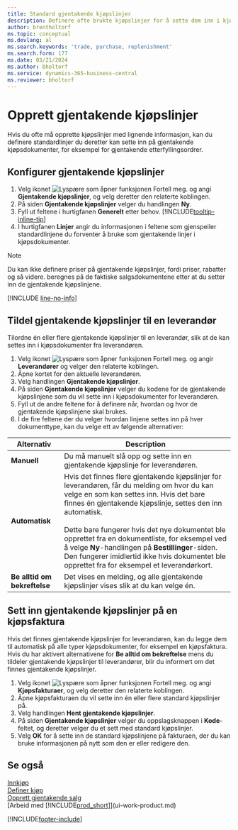 ```yaml
---
title: Standard gjentakende kjøpslinjer
description: Definere ofte brukte kjøpslinjer for å sette dem inn i kjøpsdokumenter og fylle ut linjene raskt med standardinformasjon.
author: brentholtorf
ms.topic: conceptual
ms.devlang: al
ms.search.keywords: 'trade, purchase, replenishment'
ms.search.form: 177
ms.date: 03/21/2024
ms.author: bholtorf
ms.service: dynamics-365-business-central
ms.reviewer: bholtorf
---
```

# <a name="create-recurring-purchase-lines"></a>Opprett gjentakende kjøpslinjer

Hvis du ofte må opprette kjøpslinjer med lignende informasjon, kan du definere standardlinjer du deretter kan sette inn på gjentakende kjøpsdokumenter, for eksempel for gjentakende etterfyllingsordrer.

## <a name="set-up-recurring-purchase-lines"></a>Konfigurer gjentakende kjøpslinjer

1. Velg ikonet ![Lyspære som åpner funksjonen Fortell meg.](media/ui-search/search_small.png "Fortell hva du vil gjøre") og angi **Gjentakende kjøpslinjer**, og velg deretter den relaterte koblingen.
2. På siden **Gjentakende kjøpslinjer** velger du handlingen **Ny**.
3. Fyll ut feltene i hurtigfanen **Generelt** etter behov. [!INCLUDE[tooltip-inline-tip](includes/tooltip-inline-tip_md.md)]
4. I hurtigfanen **Linjer** angir du informasjonen i feltene som gjenspeiler standardlinjene du forventer å bruke som gjentakende linjer i kjøpsdokumenter.

> [!NOTE]
> Du kan ikke definere priser på gjentakende kjøpslinjer, fordi priser, rabatter og så videre. beregnes på de faktiske salgsdokumentene etter at du setter inn de gjentakende kjøpslinjene.

[!INCLUDE [line-no-info](includes/line-no-info.md)]

## <a name="assign-recurring-purchase-lines-to-a-vendor"></a>Tildel gjentakende kjøpslinjer til en leverandør

Tilordne én eller flere gjentakende kjøpslinjer til en leverandør, slik at de kan settes inn i kjøpsdokumenter fra leverandøren.

1. Velg ikonet ![Lyspære som åpner funksjonen Fortell meg.](media/ui-search/search_small.png "Fortell hva du vil gjøre") og angir **Leverandører** og velger den relaterte koblingen.
2. Åpne kortet for den aktuelle leverandøren.
3. Velg handlingen **Gjentakende kjøpslinjer**.
4. På siden **Gjentakende kjøpslinjer** velger du kodene for de gjentakende kjøpslinjene som du vil sette inn i kjøpsdokumenter for leverandøren.
5. Fyll ut de andre feltene for å definere når, hvordan og hvor de gjentakende kjøpslinjene skal brukes.
6. I de fire feltene der du velger hvordan linjene settes inn på hver dokumenttype, kan du velge ett av følgende alternativer:

|Alternativ|Description|
|------|-----------|
|**Manuell**|Du må manuelt slå opp og sette inn en gjentakende kjøpslinje for leverandøren.|
|**Automatisk**|Hvis det finnes flere gjentakende kjøpslinjer for leverandøren, får du melding om hvor du kan velge en som kan settes inn. Hvis det bare finnes én gjentakende kjøpslinje, settes den inn automatisk.<br /><br />Dette bare fungerer hvis det nye dokumentet ble opprettet fra en dokumentliste, for eksempel ved å velge **Ny**-handlingen på **Bestillinger**-siden. Den fungerer imidlertid ikke hvis dokumentet ble opprettet fra for eksempel et leverandørkort.|
|**Be alltid om bekreftelse**|Det vises en melding, og alle gjentakende kjøpslinjer vises slik at du kan velge én.

## <a name="insert-recurring-purchase-lines-on-a-purchase-invoice"></a>Sett inn gjentakende kjøpslinjer på en kjøpsfaktura

Hvis det finnes gjentakende kjøpslinjer for leverandøren, kan du legge dem til automatisk på alle typer kjøpsdokumenter, for eksempel en kjøpsfaktura. Hvis du har aktivert alternativene for **Be alltid om bekreftelse** mens du tildeler gjentakende kjøpslinjer til leverandører, blir du informert om det finnes gjentakende kjøpslinjer.

1. Velg ikonet ![Lyspære som åpner funksjonen Fortell meg.](media/ui-search/search_small.png "Fortell hva du vil gjøre") og angi **Kjøpsfakturaer**, og velg deretter den relaterte koblingen.
2. Åpne kjøpsfakturaen du vil sette inn én eller flere standard kjøpslinjer på.
3. Velg handlingen **Hent gjentakende kjøpslinjer**.
4. På siden **Gjentakende kjøpslinjer** velger du oppslagsknappen i **Kode**-feltet, og deretter velger du et sett med standard kjøpslinjer.
5. Velg **OK** for å sette inn de standard kjøpslinjene på fakturaen, der du kan bruke informasjonen på nytt som den er eller redigere den.

## <a name="see-also"></a>Se også

[Innkjøp](purchasing-manage-purchasing.md)  
[Definer kjøp](purchasing-setup-purchasing.md)  
[Opprett gjentakende salg](sales-how-work-standard-lines.md)  
[Arbeid med [!INCLUDE[prod_short](includes/prod_short.md)]](ui-work-product.md)  

[!INCLUDE[footer-include](includes/footer-banner.md)]
